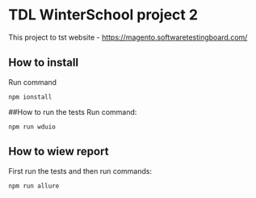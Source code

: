 # TDL WinterSchool project 2

This project to tst website - https://magento.softwaretestingboard.com/

## How to install
Run command
```
npm ionstall
```

##How to run the tests
Run command:
```
npm run wduio
```


## How to wiew report
First run the tests and then run commands:
```
npm run allure
```